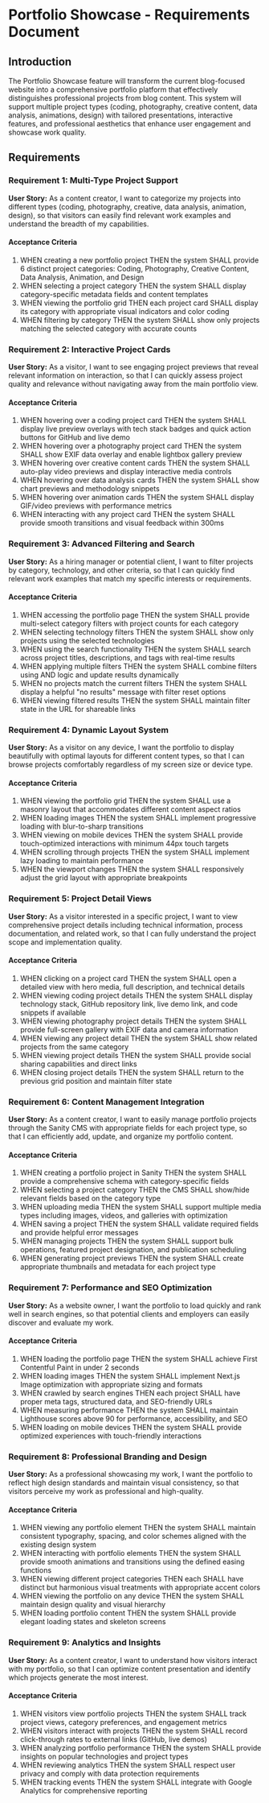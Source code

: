 # Portfolio Showcase - Requirements Document

## Introduction

The Portfolio Showcase feature will transform the current blog-focused website into a comprehensive portfolio platform that effectively distinguishes professional projects from blog content. This system will support multiple project types (coding, photography, creative content, data analysis, animations, design) with tailored presentations, interactive features, and professional aesthetics that enhance user engagement and showcase work quality.

## Requirements

### Requirement 1: Multi-Type Project Support

**User Story:** As a content creator, I want to categorize my projects into different types (coding, photography, creative, data analysis, animation, design), so that visitors can easily find relevant work examples and understand the breadth of my capabilities.

#### Acceptance Criteria

1. WHEN creating a new portfolio project THEN the system SHALL provide 6 distinct project categories: Coding, Photography, Creative Content, Data Analysis, Animation, and Design
2. WHEN selecting a project category THEN the system SHALL display category-specific metadata fields and content templates
3. WHEN viewing the portfolio grid THEN each project card SHALL display its category with appropriate visual indicators and color coding
4. WHEN filtering by category THEN the system SHALL show only projects matching the selected category with accurate counts

### Requirement 2: Interactive Project Cards

**User Story:** As a visitor, I want to see engaging project previews that reveal relevant information on interaction, so that I can quickly assess project quality and relevance without navigating away from the main portfolio view.

#### Acceptance Criteria

1. WHEN hovering over a coding project card THEN the system SHALL display live preview overlays with tech stack badges and quick action buttons for GitHub and live demo
2. WHEN hovering over a photography project card THEN the system SHALL show EXIF data overlay and enable lightbox gallery preview
3. WHEN hovering over creative content cards THEN the system SHALL auto-play video previews and display interactive media controls
4. WHEN hovering over data analysis cards THEN the system SHALL show chart previews and methodology snippets
5. WHEN hovering over animation cards THEN the system SHALL display GIF/video previews with performance metrics
6. WHEN interacting with any project card THEN the system SHALL provide smooth transitions and visual feedback within 300ms

### Requirement 3: Advanced Filtering and Search

**User Story:** As a hiring manager or potential client, I want to filter projects by category, technology, and other criteria, so that I can quickly find relevant work examples that match my specific interests or requirements.

#### Acceptance Criteria

1. WHEN accessing the portfolio page THEN the system SHALL provide multi-select category filters with project counts for each category
2. WHEN selecting technology filters THEN the system SHALL show only projects using the selected technologies
3. WHEN using the search functionality THEN the system SHALL search across project titles, descriptions, and tags with real-time results
4. WHEN applying multiple filters THEN the system SHALL combine filters using AND logic and update results dynamically
5. WHEN no projects match the current filters THEN the system SHALL display a helpful "no results" message with filter reset options
6. WHEN viewing filtered results THEN the system SHALL maintain filter state in the URL for shareable links

### Requirement 4: Dynamic Layout System

**User Story:** As a visitor on any device, I want the portfolio to display beautifully with optimal layouts for different content types, so that I can browse projects comfortably regardless of my screen size or device type.

#### Acceptance Criteria

1. WHEN viewing the portfolio grid THEN the system SHALL use a masonry layout that accommodates different content aspect ratios
2. WHEN loading images THEN the system SHALL implement progressive loading with blur-to-sharp transitions
3. WHEN viewing on mobile devices THEN the system SHALL provide touch-optimized interactions with minimum 44px touch targets
4. WHEN scrolling through projects THEN the system SHALL implement lazy loading to maintain performance
5. WHEN the viewport changes THEN the system SHALL responsively adjust the grid layout with appropriate breakpoints

### Requirement 5: Project Detail Views

**User Story:** As a visitor interested in a specific project, I want to view comprehensive project details including technical information, process documentation, and related work, so that I can fully understand the project scope and implementation quality.

#### Acceptance Criteria

1. WHEN clicking on a project card THEN the system SHALL open a detailed view with hero media, full description, and technical details
2. WHEN viewing coding project details THEN the system SHALL display technology stack, GitHub repository link, live demo link, and code snippets if available
3. WHEN viewing photography project details THEN the system SHALL provide full-screen gallery with EXIF data and camera information
4. WHEN viewing any project detail THEN the system SHALL show related projects from the same category
5. WHEN viewing project details THEN the system SHALL provide social sharing capabilities and direct links
6. WHEN closing project details THEN the system SHALL return to the previous grid position and maintain filter state

### Requirement 6: Content Management Integration

**User Story:** As a content creator, I want to easily manage portfolio projects through the Sanity CMS with appropriate fields for each project type, so that I can efficiently add, update, and organize my portfolio content.

#### Acceptance Criteria

1. WHEN creating a portfolio project in Sanity THEN the system SHALL provide a comprehensive schema with category-specific fields
2. WHEN selecting a project category THEN the CMS SHALL show/hide relevant fields based on the category type
3. WHEN uploading media THEN the system SHALL support multiple media types including images, videos, and galleries with optimization
4. WHEN saving a project THEN the system SHALL validate required fields and provide helpful error messages
5. WHEN managing projects THEN the system SHALL support bulk operations, featured project designation, and publication scheduling
6. WHEN generating project previews THEN the system SHALL create appropriate thumbnails and metadata for each project type

### Requirement 7: Performance and SEO Optimization

**User Story:** As a website owner, I want the portfolio to load quickly and rank well in search engines, so that potential clients and employers can easily discover and evaluate my work.

#### Acceptance Criteria

1. WHEN loading the portfolio page THEN the system SHALL achieve First Contentful Paint in under 2 seconds
2. WHEN loading images THEN the system SHALL implement Next.js Image optimization with appropriate sizing and formats
3. WHEN crawled by search engines THEN each project SHALL have proper meta tags, structured data, and SEO-friendly URLs
4. WHEN measuring performance THEN the system SHALL maintain Lighthouse scores above 90 for performance, accessibility, and SEO
5. WHEN loading on mobile devices THEN the system SHALL provide optimized experiences with touch-friendly interactions

### Requirement 8: Professional Branding and Design

**User Story:** As a professional showcasing my work, I want the portfolio to reflect high design standards and maintain visual consistency, so that visitors perceive my work as professional and high-quality.

#### Acceptance Criteria

1. WHEN viewing any portfolio element THEN the system SHALL maintain consistent typography, spacing, and color schemes aligned with the existing design system
2. WHEN interacting with portfolio elements THEN the system SHALL provide smooth animations and transitions using the defined easing functions
3. WHEN viewing different project categories THEN each SHALL have distinct but harmonious visual treatments with appropriate accent colors
4. WHEN viewing the portfolio on any device THEN the system SHALL maintain design quality and visual hierarchy
5. WHEN loading portfolio content THEN the system SHALL provide elegant loading states and skeleton screens

### Requirement 9: Analytics and Insights

**User Story:** As a content creator, I want to understand how visitors interact with my portfolio, so that I can optimize content presentation and identify which projects generate the most interest.

#### Acceptance Criteria

1. WHEN visitors view portfolio projects THEN the system SHALL track project views, category preferences, and engagement metrics
2. WHEN visitors interact with projects THEN the system SHALL record click-through rates to external links (GitHub, live demos)
3. WHEN analyzing portfolio performance THEN the system SHALL provide insights on popular technologies and project types
4. WHEN reviewing analytics THEN the system SHALL respect user privacy and comply with data protection requirements
5. WHEN tracking events THEN the system SHALL integrate with Google Analytics for comprehensive reporting